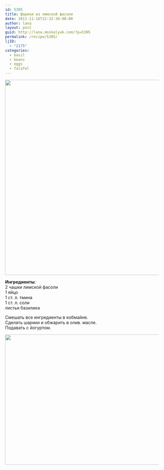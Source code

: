 ```yaml
---
id: 5305
title: Шарики из лимской фасоли
date: 2011-11-16T22:32:30-08:00
author: lana
layout: post
guid: http://lana.moskalyuk.com/?p=5305
permalink: /recipe/5305/
ljID:
  - "2175"
categories:
  - basil
  - beans
  - eggs
  - falafel
---
```

<img loading="lazy" class="alignnone" title="lima bean falafel" src="http://farm7.static.flickr.com/6118/6351870943_230f939948_z.jpg" alt="" width="590" height="640" />

**Ингредиенты**:  
2 чашки лимской фасоли  
1 яйцо  
1 ст. л. тмина  
1 ст. л. соли  
листья базилика

Смешать все ингредиенты в кобмайне.  
Сделать шарики и обжарить в олив. масле.  
Подавать с йогуртом.

<img loading="lazy" class="alignnone" title="lima bean falafel" src="http://farm7.static.flickr.com/6228/6351871151_a04351fa37_z.jpg" alt="" width="640" height="427" />